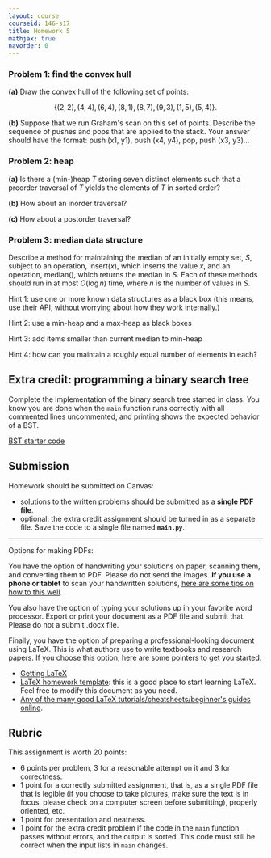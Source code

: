 ```yaml
---
layout: course
courseid: 146-s17
title: Homework 5
mathjax: true
navorder: 0
---
```


### Problem 1: find the convex hull

__(a)__ Draw the convex hull of the following set of points:

$$\{(2,2), (4,4), (6,4), (8,1), (8,7), (9,3), (1,5), (5,4)\}.$$

__(b)__ Suppose that we run Graham's scan on this set of points. Describe the sequence of pushes and pops that are applied to the stack. Your answer should have the format: push (x1, y1), push (x4, y4), pop, push (x3, y3)...

### Problem 2: heap

__(a)__ Is there a (min-)heap $T$ storing seven distinct elements such that a preorder traversal of $T$ yields the elements of $T$ in sorted order?

__(b)__ How about an inorder traversal?

__(c)__ How about a postorder traversal?

### Problem 3: median data structure

Describe a method for maintaining the median of an initially empty set, $S$, subject to an operation, $\mathsf{insert}(x)$, which inserts the value $x$, and an operation, $\mathsf{median}()$, which returns the median in $S$. Each of these methods should run in at most $O(\log n)$ time, where $n$ is the number of values in $S$.

Hint 1: <span class="hint">use one or more known data structures as a black box (this means, use their API, without worrying about how they work internally.)</span>

Hint 2: <span class="hint">use a min-heap and a max-heap as black boxes</span>

Hint 3: <span class="hint">add items smaller than current median to min-heap</span>

Hint 4: <span class="hint">how can you maintain a roughly equal number of elements in each?</span>

## Extra credit: programming a binary search tree

Complete the implementation of the binary search tree started in class. You know you are done when the `main` function runs correctly with all commented lines uncommented, and printing shows the expected behavior of a BST.

[BST starter code](https://glot.io/snippets/ej354dtkn2)


## Submission

Homework should be submitted on Canvas:

* solutions to the written problems should be submitted as a __single PDF file__.
* optional: the extra credit assignment should be turned in as a separate file. Save the code to a single file named __`main.py`__.

---
Options for making PDFs:

You have the option of handwriting your solutions on paper, scanning them, and converting them to PDF. Please do not send the images.
__If you use a phone or tablet__ to scan your handwritten solutions, [here are some tips on how to this well](http://www.howtogeek.com/209951/the-best-ways-to-scan-a-document-using-your-phone-or-tablet/).

You also have the option of typing your solutions up in your favorite word processor. Export or print your document as a PDF file and submit that. Please do not a submit .docx file.

Finally, you have the option of preparing a professional-looking document using LaTeX. This is what authors use to write textbooks and research papers. If you choose this option, here are some pointers to get you started.

* [Getting LaTeX](https://www.latex-project.org/get/)
* [LaTeX homework template](http://www.jennylam.cc/assets/template.zip): this is a good place to start learning LaTeX. Feel free to modify this document as you need.
* [Any of the many good LaTeX tutorials/cheatsheets/beginner's guides online](https://lmddgtfy.net/?q=Latex%20quickstart).


## Rubric

This assignment is worth 20 points:

* 6 points per problem, 3 for a reasonable attempt on it and 3 for correctness.
* 1 point for a correctly submitted assignment, that is, as a single PDF file that is legible (if you choose to take pictures, make sure the text is in focus, please check on a computer screen before submitting), properly oriented, etc.
* 1 point for presentation and neatness.
* 1 point for the extra credit problem if the code in the `main` function passes without errors, and the output is sorted. This code must still be correct when the input lists in `main` changes.
